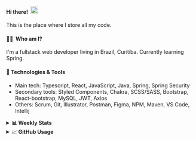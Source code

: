 #### Hi there!&nbsp;&nbsp;<img src="https://media.giphy.com/media/hvRJCLFzcasrR4ia7z/giphy.gif" width="20px">
This is the place where I store all my code.

#### 👨‍💻 &nbsp;Who am I?
I'm a fullstack web developer living in Brazil, Curitiba. Currently learning Spring.

#### 🔧&nbsp;Technologies & Tools
- Main tech: Typescript, React, JavaScript, Java, Spring, Spring Security </br>
- Secondary tools: Styled Components, Chakra, SCSS/SASS, Bootstrap, React-bootstrap, MySQL, JWT, Axios </br>
- Others: Scrum, Git, Illustrator, Postman, Figma, NPM, Maven, VS Code, Intellij </br> 


<details>
  <summary><b> 📊&nbsp;Weekly Stats</b></summary>
<!--START_SECTION:waka-->

```text
TypeScript       26 hrs 17 mins  █████████████▒░░░░░░░░░░░   53.50 %
JavaScript       9 hrs 15 mins   ████▓░░░░░░░░░░░░░░░░░░░░   18.84 %
Java             7 hrs 23 mins   ███▓░░░░░░░░░░░░░░░░░░░░░   15.02 %
CSS              1 hr 38 mins    ▓░░░░░░░░░░░░░░░░░░░░░░░░   03.32 %
HTML             1 hr 36 mins    ▓░░░░░░░░░░░░░░░░░░░░░░░░   03.28 %
Text             1 hr 9 mins     ▓░░░░░░░░░░░░░░░░░░░░░░░░   02.35 %
```

<!--END_SECTION:waka-->
</details>

<details>
  <summary>&#x1f4c8;<b> GitHub Usage</b></summary>
  
[![Top Langs](https://github-readme-stats.vercel.app/api/top-langs/?username=gxlpes&&langs_count=9&layout=compact)](https://github.com/anuraghazra/github-readme-stats)

</details>
